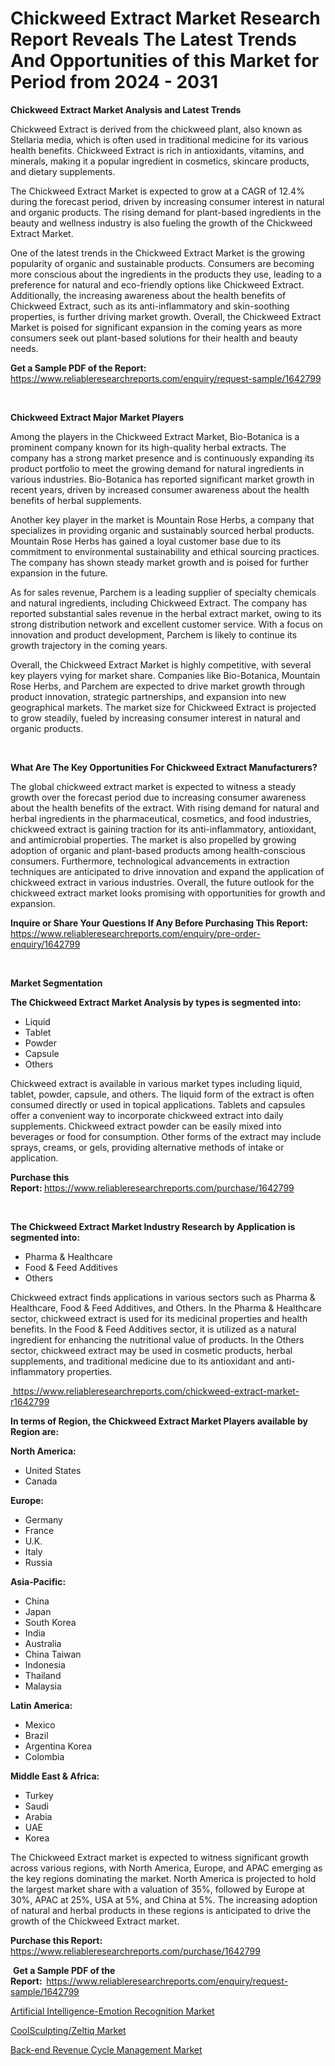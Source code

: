 <p><h1>Chickweed Extract Market Research Report Reveals The Latest Trends And Opportunities of this Market for Period from 2024 - 2031</h1></p><p><strong>Chickweed Extract Market Analysis and Latest Trends</strong></p>
<p><p>Chickweed Extract is derived from the chickweed plant, also known as Stellaria media, which is often used in traditional medicine for its various health benefits. Chickweed Extract is rich in antioxidants, vitamins, and minerals, making it a popular ingredient in cosmetics, skincare products, and dietary supplements.</p><p>The Chickweed Extract Market is expected to grow at a CAGR of 12.4% during the forecast period, driven by increasing consumer interest in natural and organic products. The rising demand for plant-based ingredients in the beauty and wellness industry is also fueling the growth of the Chickweed Extract Market.</p><p>One of the latest trends in the Chickweed Extract Market is the growing popularity of organic and sustainable products. Consumers are becoming more conscious about the ingredients in the products they use, leading to a preference for natural and eco-friendly options like Chickweed Extract. Additionally, the increasing awareness about the health benefits of Chickweed Extract, such as its anti-inflammatory and skin-soothing properties, is further driving market growth. Overall, the Chickweed Extract Market is poised for significant expansion in the coming years as more consumers seek out plant-based solutions for their health and beauty needs.</p></p>
<p><strong>Get a Sample PDF of the Report:&nbsp;</strong> <a href="https://www.reliableresearchreports.com/enquiry/request-sample/1642799">https://www.reliableresearchreports.com/enquiry/request-sample/1642799</a></p>
<p>&nbsp;</p>
<p><strong>Chickweed Extract Major Market Players</strong></p>
<p><p>Among the players in the Chickweed Extract Market, Bio-Botanica is a prominent company known for its high-quality herbal extracts. The company has a strong market presence and is continuously expanding its product portfolio to meet the growing demand for natural ingredients in various industries. Bio-Botanica has reported significant market growth in recent years, driven by increased consumer awareness about the health benefits of herbal supplements.</p><p>Another key player in the market is Mountain Rose Herbs, a company that specializes in providing organic and sustainably sourced herbal products. Mountain Rose Herbs has gained a loyal customer base due to its commitment to environmental sustainability and ethical sourcing practices. The company has shown steady market growth and is poised for further expansion in the future.</p><p>As for sales revenue, Parchem is a leading supplier of specialty chemicals and natural ingredients, including Chickweed Extract. The company has reported substantial sales revenue in the herbal extract market, owing to its strong distribution network and excellent customer service. With a focus on innovation and product development, Parchem is likely to continue its growth trajectory in the coming years.</p><p>Overall, the Chickweed Extract Market is highly competitive, with several key players vying for market share. Companies like Bio-Botanica, Mountain Rose Herbs, and Parchem are expected to drive market growth through product innovation, strategic partnerships, and expansion into new geographical markets. The market size for Chickweed Extract is projected to grow steadily, fueled by increasing consumer interest in natural and organic products.</p></p>
<p>&nbsp;</p>
<p><strong>What Are The Key Opportunities For Chickweed Extract Manufacturers?</strong></p>
<p><p>The global chickweed extract market is expected to witness a steady growth over the forecast period due to increasing consumer awareness about the health benefits of the extract. With rising demand for natural and herbal ingredients in the pharmaceutical, cosmetics, and food industries, chickweed extract is gaining traction for its anti-inflammatory, antioxidant, and antimicrobial properties. The market is also propelled by growing adoption of organic and plant-based products among health-conscious consumers. Furthermore, technological advancements in extraction techniques are anticipated to drive innovation and expand the application of chickweed extract in various industries. Overall, the future outlook for the chickweed extract market looks promising with opportunities for growth and expansion.</p></p>
<p><strong>Inquire or Share Your Questions If Any Before Purchasing This Report:</strong> <a href="https://www.reliableresearchreports.com/enquiry/pre-order-enquiry/1642799">https://www.reliableresearchreports.com/enquiry/pre-order-enquiry/1642799</a></p>
<p>&nbsp;</p>
<p><strong>Market Segmentation</strong></p>
<p><strong>The Chickweed Extract Market Analysis by types is segmented into:</strong></p>
<p><ul><li>Liquid</li><li>Tablet</li><li>Powder</li><li>Capsule</li><li>Others</li></ul></p>
<p><p>Chickweed extract is available in various market types including liquid, tablet, powder, capsule, and others. The liquid form of the extract is often consumed directly or used in topical applications. Tablets and capsules offer a convenient way to incorporate chickweed extract into daily supplements. Chickweed extract powder can be easily mixed into beverages or food for consumption. Other forms of the extract may include sprays, creams, or gels, providing alternative methods of intake or application.</p></p>
<p><strong>Purchase this Report:&nbsp;</strong><a href="https://www.reliableresearchreports.com/purchase/1642799">https://www.reliableresearchreports.com/purchase/1642799</a></p>
<p>&nbsp;</p>
<p><strong>The Chickweed Extract Market Industry Research by Application is segmented into:</strong></p>
<p><ul><li>Pharma & Healthcare</li><li>Food & Feed Additives</li><li>Others</li></ul></p>
<p><p>Chickweed extract finds applications in various sectors such as Pharma & Healthcare, Food & Feed Additives, and Others. In the Pharma & Healthcare sector, chickweed extract is used for its medicinal properties and health benefits. In the Food & Feed Additives sector, it is utilized as a natural ingredient for enhancing the nutritional value of products. In the Others sector, chickweed extract may be used in cosmetic products, herbal supplements, and traditional medicine due to its antioxidant and anti-inflammatory properties.</p></p>
<p><a href="https://www.reliableresearchreports.com/chickweed-extract-market-r1642799">&nbsp;https://www.reliableresearchreports.com/chickweed-extract-market-r1642799</a></p>
<p><strong>In terms of Region, the Chickweed Extract Market Players available by Region are:</strong></p>
<p>
    <p> <strong> North America: </strong>
        <ul>
            <li>United States</li>
            <li>Canada</li>
        </ul>
        </p> 
    <p> <strong> Europe: </strong>
        <ul>
            <li>Germany</li>
            <li>France</li>
            <li>U.K.</li>
            <li>Italy</li>
            <li>Russia</li>
        </ul>
        </p> 
    <p> <strong> Asia-Pacific: </strong>
        <ul>
            <li>China</li>
            <li>Japan</li>
            <li>South Korea</li>
            <li>India</li>
            <li>Australia</li>
            <li>China Taiwan</li>
            <li>Indonesia</li>
            <li>Thailand</li>
            <li>Malaysia</li>
        </ul>
        </p> 
    <p> <strong> Latin America: </strong>
        <ul>
            <li>Mexico</li>
            <li>Brazil</li>
            <li>Argentina Korea</li>
            <li>Colombia</li>
        </ul>
        </p> 
    <p> <strong> Middle East & Africa: </strong>
        <ul>
            <li>Turkey</li>
            <li>Saudi</li>
            <li>Arabia</li>
            <li>UAE</li>
            <li>Korea</li>
        </ul>
    </p>
    </p>
<p><p>The Chickweed Extract market is expected to witness significant growth across various regions, with North America, Europe, and APAC emerging as the key regions dominating the market. North America is projected to hold the largest market share with a valuation of 35%, followed by Europe at 30%, APAC at 25%, USA at 5%, and China at 5%. The increasing adoption of natural and herbal products in these regions is anticipated to drive the growth of the Chickweed Extract market.</p></p>
<p><strong>Purchase this Report: </strong><a href="https://www.reliableresearchreports.com/purchase/1642799">https://www.reliableresearchreports.com/purchase/1642799</a></p>
<p>&nbsp;<strong>Get a Sample PDF of the Report:&nbsp;&nbsp;</strong><a href="https://www.reliableresearchreports.com/enquiry/request-sample/1642799">https://www.reliableresearchreports.com/enquiry/request-sample/1642799</a></p>
<p><strong></strong></p>
<p><p><a href="https://github.com/jhonangga41/Market-Research-Report-List-1/blob/main/artificial-intelligence-emotion-recognition-market.md">Artificial Intelligence-Emotion Recognition Market</a></p><p><a href="https://github.com/Seman3302/Market-Research-Report-List-1/blob/main/coolsculptingzeltiq-market.md">CoolSculpting/Zeltiq Market</a></p><p><a href="https://github.com/jnzzvtbl92/Market-Research-Report-List-1/blob/main/back-end-revenue-cycle-management-market.md">Back-end Revenue Cycle Management Market</a></p></p>